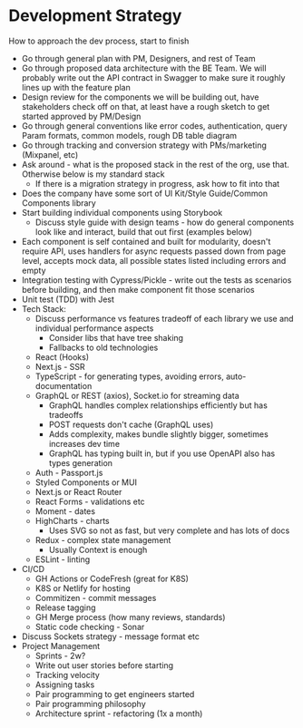 # Development Strategy

How to approach the dev process, start to finish



* Go through general plan with PM, Designers, and rest of Team
* Go through proposed data architecture with the BE Team. We will probably write out the API contract in Swagger to make sure it roughly lines up with the feature plan
* Design review for the components we will be building out, have stakeholders check off on that, at least have a rough sketch to get started approved by PM/Design
* Go through general conventions like error codes, authentication, query Param formats, common models, rough DB table diagram
* Go through tracking and conversion strategy with PMs/marketing (Mixpanel, etc)
* Ask around - what is the proposed stack in the rest of the org, use that. Otherwise below is my standard stack
  * If there is a migration strategy in progress, ask how to fit into that
* Does the company have some sort of UI Kit/Style Guide/Common Components library
* Start building individual components using Storybook
  * Discuss style guide with design teams - how do general components look like and interact, build that out first (examples below)
* Each component is self contained and built for modularity, doesn't require API, uses handlers for async requests passed down from page level, accepts mock data, all possible states listed including errors and empty
* Integration testing with Cypress/Pickle - write out the tests as scenarios before building, and then make component fit those scenarios
* Unit test (TDD) with Jest
* Tech Stack:
  * Discuss performance vs features tradeoff of each library we use and individual performance aspects
    * Consider libs that have tree shaking
    * Fallbacks to old technologies
  * React (Hooks)
  * Next.js - SSR
  * TypeScript - for generating types, avoiding errors, auto-documentation
  * GraphQL or REST (axios), Socket.io for streaming data
    * GraphQL handles complex relationships efficiently but has tradeoffs
    * POST requests don't cache (GraphQL uses)
    * Adds complexity, makes bundle slightly bigger, sometimes increases dev time
    * GraphQL has typing built in, but if you use OpenAPI also has types generation
  * Auth - Passport.js
  * Styled Components or MUI
  * Next.js or React Router
  * React Forms - validations etc
  * Moment - dates
  * HighCharts - charts
    * Uses SVG so not as fast, but very complete and has lots of docs
  * Redux - complex state management
    * Usually Context is enough
  * ESLint - linting
* CI/CD
  * GH Actions or CodeFresh (great for K8S)
  * K8S or Netlify for hosting
  * Commitizen - commit messages
  * Release tagging
  * GH Merge process (how many reviews, standards)
  * Static code checking - Sonar
* Discuss Sockets strategy - message format etc
* Project Management
  * Sprints - 2w?
  * Write out user stories before starting
  * Tracking velocity
  * Assigning tasks
  * Pair programming to get engineers started
  * Pair programming philosophy
  * Architecture sprint - refactoring (1x a month)

